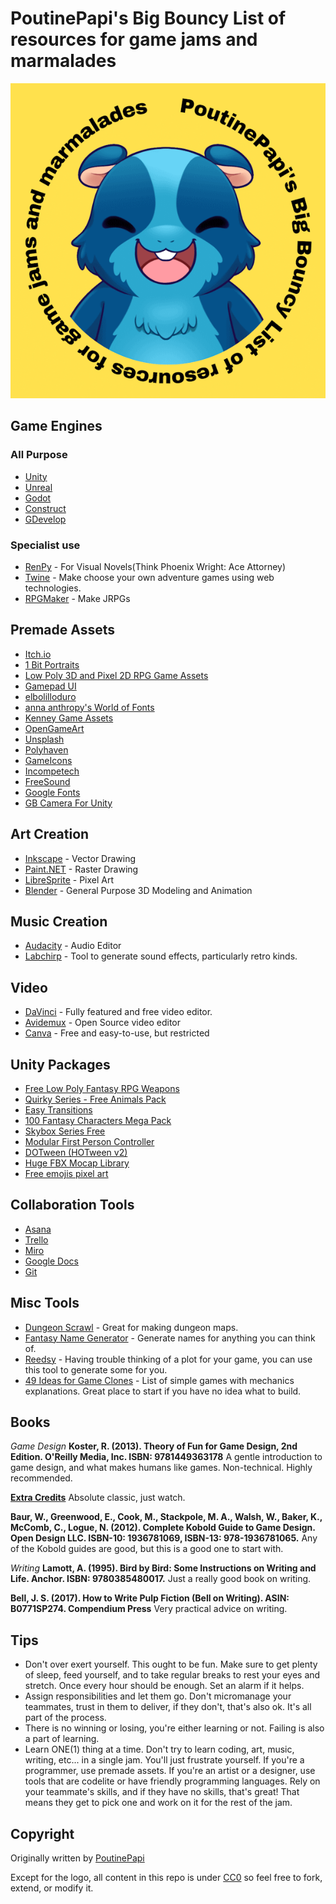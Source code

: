 # PoutinePapi's Big Bouncy List of resources for game jams and marmalades

![Logo](/logo.png "Logo")

## Game Engines

### All Purpose

- [Unity](https://unity.com/)
- [Unreal](https://www.unrealengine.com/)
- [Godot](https://godotengine.org/)
- [Construct](https://www.construct.net/en)
- [GDevelop](https://gdevelop.io/)

### Specialist use

- [RenPy](https://www.renpy.org/) - For Visual Novels(Think Phoenix Wright: Ace Attorney)
- [Twine](https://twinery.org/) - Make choose your own adventure games using web technologies.
- [RPGMaker](https://www.rpgmakerweb.com/) - Make JRPGs

## Premade Assets

- [Itch.io](https://itch.io/game-assets/free)
- [1 Bit Portraits](https://jayjay99.itch.io/1-bit-portraits)
- [Low Poly 3D and Pixel 2D RPG Game Assets](https://devilsworkshop.itch.io/low-poly-3d-and-pixel-2d-rpg-game-assets)
- [Gamepad UI](https://greatdocbrown.itch.io/gamepad-ui)
- [elbolilloduro](https://elbolilloduro.itch.io/)
- [anna anthropy's World of Fonts](https://w.itch.io/world-of-fonts)
- [Kenney Game Assets](https://www.kenney.nl/assets)
- [OpenGameArt](https://opengameart.org/)
- [Unsplash](https://unsplash.com/)
- [Polyhaven](https://polyhaven.com/)
- [GameIcons](https://game-icons.net/)
- [Incompetech](https://incompetech.com/music/royalty-free/music.html)
- [FreeSound](https://freesound.org/)
- [Google Fonts](https://fonts.google.com/)
- [GB Camera For Unity](https://roguenoodle.itch.io/gbcamera-for-unity)

## Art Creation

- [Inkscape](https://inkscape.org/) - Vector Drawing
- [Paint.NET](https://www.getpaint.net/) - Raster Drawing
- [LibreSprite](https://libresprite.github.io/#!/) - Pixel Art
- [Blender](https://www.blender.org/) - General Purpose 3D Modeling and Animation

## Music Creation

- [Audacity](https://www.audacityteam.org/) - Audio Editor
- [Labchirp](https://labbed.itch.io/labchirp) - Tool to generate sound effects, particularly retro kinds.

## Video

- [DaVinci](https://www.blackmagicdesign.com/uk/products/davinciresolve) - Fully featured and free video editor.
- [Avidemux](https://avidemux.sourceforge.net/) - Open Source video editor
- [Canva](https://www.canva.com/) - Free and easy-to-use, but restricted

## Unity Packages

- [Free Low Poly Fantasy RPG Weapons](https://assetstore.unity.com/packages/3d/props/weapons/free-low-poly-fantasy-rpg-weapons-248405#description)
- [Quirky Series - Free Animals Pack](https://assetstore.unity.com/packages/3d/characters/animals/quirky-series-free-animals-pack-178235)
- [Easy Transitions](https://assetstore.unity.com/packages/tools/gui/easy-transitions-225607)
- [100 Fantasy Characters Mega Pack](https://assetstore.unity.com/packages/2d/characters/100-fantasy-characters-mega-pack-222143)
- [Skybox Series Free](https://assetstore.unity.com/packages/2d/textures-materials/sky/skybox-series-free-103633)
- [Modular First Person Controller](https://assetstore.unity.com/packages/3d/characters/modular-first-person-controller-189884)
- [DOTween (HOTween v2)](https://assetstore.unity.com/packages/tools/animation/dotween-hotween-v2-27676)
- [Huge FBX Mocap Library](https://assetstore.unity.com/packages/3d/animations/huge-fbx-mocap-library-part-1-19991)
- [Free emojis pixel art](https://assetstore.unity.com/packages/2d/gui/icons/free-emojis-pixel-art-231243)

## Collaboration Tools

- [Asana](https://asana.com/)
- [Trello](https://trello.com/)
- [Miro](https://miro.com/)
- [Google Docs](https://docs.google.com/)
- [Git](https://git-scm.com/)

## Misc Tools

- [Dungeon Scrawl](https://www.dungeonscrawl.com/) - Great for making dungeon maps.
- [Fantasy Name Generator](https://www.fantasynamegenerators.com/) - Generate names for anything you can think of.
- [Reedsy](https://blog.reedsy.com/plot-generator/) - Having trouble thinking of a plot for your game, you can use this tool to generate some for you.
- [49 Ideas for Game Clones](https://inventwithpython.com/blog/2012/02/20/i-need-practice-programming-49-ideas-for-game-clones-to-code/) - List of simple games with mechanics explanations. Great place to start if you have no idea what to build.

## Books

*Game Design*
**Koster, R. (2013). Theory of Fun for Game Design, 2nd Edition. O'Reilly Media, Inc. ISBN: 9781449363178**
A gentle introduction to game design, and what makes humans like games. Non-technical. Highly recommended.

**[Extra Credits](https://www.youtube.com/@extracredits/featured)**
Absolute classic, just watch.

**Baur, W., Greenwood, E., Cook, M., Stackpole, M. A., Walsh, W., Baker, K., McComb, C., Logue, N. (2012). Complete Kobold Guide to Game Design. Open Design LLC. ISBN-10: 1936781069, ISBN-13: 978-1936781065.**
Any of the Kobold guides are good, but this is a good one to start with.

*Writing*
**Lamott, A. (1995). Bird by Bird: Some Instructions on Writing and Life. Anchor. ISBN: 9780385480017.**
Just a really good book on writing.

**Bell, J. S. (2017). How to Write Pulp Fiction (Bell on Writing). ASIN: B0771SP274. Compendium Press**
Very practical advice on writing.

## Tips

- Don't over exert yourself. This ought to be fun. Make sure to get plenty of sleep, feed yourself, and to take regular breaks to rest your eyes and stretch. Once every hour should be enough. Set an alarm if it helps.
- Assign responsibilities and let them go. Don't micromanage your teammates, trust in them to deliver, if they don't, that's also ok. It's all part of the process.
- There is no winning or losing, you're either learning or not. Failing is also a part of learning.
- Learn ONE(1) thing at a time. Don't try to learn coding, art, music, writing, etc... in a single jam. You'll just frustrate yourself. If you're a programmer, use premade assets. If you're an artist or a designer, use tools that are codelite or have friendly programming languages. Rely on your teammate's skills, and if they have no skills, that's great! That means they get to pick one and work on it for the rest of the jam.

## Copyright

Originally written by [PoutinePapi](https://twitter.com/MrQuilo)

Except for the logo, all content in this repo is under [CC0](http://creativecommons.org/publicdomain/zero/1.0/) so feel free to fork, extend, or modify it.
